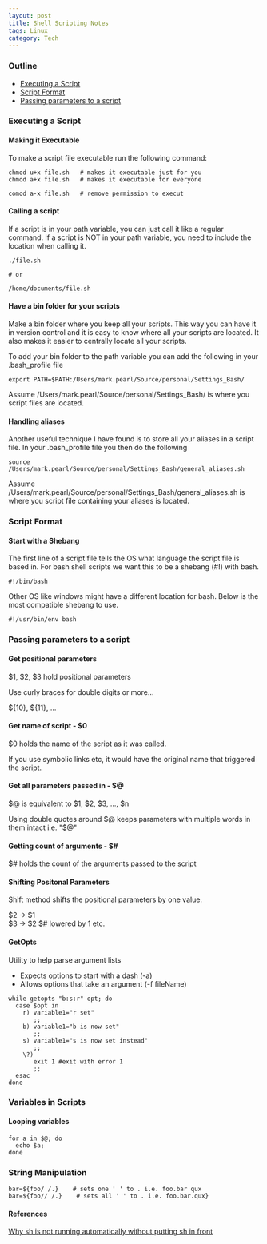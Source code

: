 ```yaml
---
layout: post
title: Shell Scripting Notes
tags: Linux
category: Tech
---
```

### Outline

- [Executing a Script](#executing-a-script)  
- [Script Format](#script-format)  
- [Passing parameters to a script](#passing-parameters-to-a-script)

### Executing a Script

#### Making it Executable

To make a script file executable run the following command:  

~~~
chmod u+x file.sh   # makes it executable just for you
chmod a+x file.sh   # makes it executable for everyone  

comod a-x file.sh   # remove permission to execut
~~~

#### Calling a script

If a script is in your path variable, you can just call it like a regular command.
If a script is NOT in your path variable, you need to include the location when calling it.  

~~~
./file.sh

# or

/home/documents/file.sh
~~~

#### Have a bin folder for your scripts

Make a bin folder where you keep all your scripts. This way you can have it in version control and it is easy to know where all your scripts are located. It also makes it easier to centrally locate all your scripts.  

To add your bin folder to the path variable you can add the following in your .bash_profile file  

~~~
export PATH=$PATH:/Users/mark.pearl/Source/personal/Settings_Bash/
~~~

Assume /Users/mark.pearl/Source/personal/Settings_Bash/ is where you script files are located.   


#### Handling aliases 

Another useful technique I have found is to store all your aliases in a script file. In your .bash_profile file you then do the following

~~~
source /Users/mark.pearl/Source/personal/Settings_Bash/general_aliases.sh
~~~

Assume /Users/mark.pearl/Source/personal/Settings_Bash/general_aliases.sh is where you script file containing your aliases is located.  

### Script Format

#### Start with a Shebang  

The first line of a script file tells the OS what language the script file is based in. For bash shell scripts we want this to be a shebang (#!) with bash.

~~~
#!/bin/bash
~~~

Other OS like windows might have a different location for bash. Below is the most compatible shebang to use.

~~~
#!/usr/bin/env bash
~~~

### Passing parameters to a script

#### Get positional parameters

$1, $2, $3 hold positional parameters

Use curly braces for double digits or more...

${10}, ${11}, ...

#### Get name of script - $0 

$0 holds the name of the script as it was called. 

If you use symbolic links etc, it would have the original name that triggered the script.

#### Get all parameters passed in - $@ 

$@ is equivalent to $1, $2, $3, ..., $n

Using double quotes around $@ keeps parameters with multiple words in them intact i.e. "$@" 

#### Getting count of arguments - $# 

$# holds the count of the arguments passed to the script

#### Shifting Positonal Parameters

Shift method shifts the positional parameters by one value.  

$2 -> $1  
$3 -> $2
$# lowered by 1
etc.

#### GetOpts

Utility to help parse argument lists  
- Expects options to start with a dash (-a)  
- Allows options that take an argument (-f fileName)  

~~~
while getopts "b:s:r" opt; do
  case $opt in 
    r) variable1="r set"
       ;;
    b) variable1="b is now set"  
       ;;
    s) variable1="s is now set instead"
       ;; 
    \?) 
       exit 1 #exit with error 1
       ;;
  esac
done
~~~


### Variables in Scripts

#### Looping variables

~~~
for a in $@; do  
  echo $a;
done
~~~

### String Manipulation

~~~
bar=${foo/ /.}    # sets one ' ' to . i.e. foo.bar qux
bar=${foo// /.}    # sets all ' ' to . i.e. foo.bar.qux}
~~~

#### References 

[Why sh is not running automatically without putting sh in front](http://apple.stackexchange.com/questions/101170/why-do-i-need-to-put-sh-before-running-sh-files)
